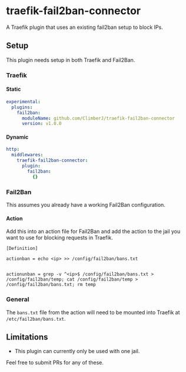 # traefik-fail2ban-connector
A Traefik plugin that uses an existing fail2ban setup to block IPs.

## Setup
This plugin needs setup in both Traefik and Fail2Ban.

### Traefik

#### Static

```yaml
experimental:
  plugins:
    fail2ban:
      moduleName: github.com/ClimberJ/traefik-fail2ban-connector
      version: v1.0.0
```

#### Dynamic

```yaml
http:
  middlewares:
    traefik-fail2ban-connector:
      plugin:
        fail2ban:
          {}
```

### Fail2Ban

This assumes you already have a working Fail2Ban configuration.

#### Action
Add this into an action file for Fail2Ban and add the action to the jail you want to use for blocking requests in Traefik.

```
[Definition]

actionban = echo <ip> >> /config/fail2ban/bans.txt


actionunban = grep -v ^<ip>$ /config/fail2ban/bans.txt > /config/fail2ban/temp; cat /config/fail2ban/temp > /config/fail2ban/bans.txt; rm temp
```

### General

The `bans.txt` file from the action will need to be mounted into Traefik at `/etc/fail2ban/bans.txt`.

## Limitations

- This plugin can currently only be used with one jail.

Feel free to submit PRs for any of these.
